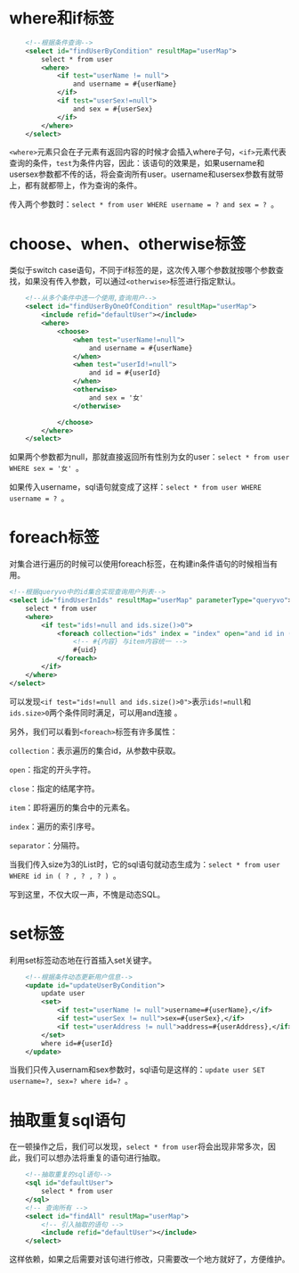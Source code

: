 # where和if标签

```xml
    <!--根据条件查询-->
    <select id="findUserByCondition" resultMap="userMap">
        select * from user
        <where>
            <if test="userName != null">
                and username = #{userName}
            </if>
            <if test="userSex!=null">
                and sex = #{userSex}
            </if>
        </where>
    </select>
```

`<where>`元素只会在子元素有返回内容的时候才会插入where子句，`<if>`元素代表查询的条件，`test`为条件内容，因此：该语句的效果是，如果username和usersex参数都不传的话，将会查询所有user。username和usersex参数有就带上，都有就都带上，作为查询的条件。

传入两个参数时：`select * from user WHERE username = ? and sex = ? `。

# choose、when、otherwise标签

类似于switch case语句，不同于if标签的是，这次传入哪个参数就按哪个参数查找，如果没有传入参数，可以通过`<otherwise>`标签进行指定默认。

```xml
    <!--从多个条件中选一个使用,查询用户-->
    <select id="findUserByOneOfCondition" resultMap="userMap">
        <include refid="defaultUser"></include>
        <where>
            <choose>
                <when test="userName!=null">
                    and username = #{userName}
                </when>
                <when test="userId!=null">
                    and id = #{userId}
                </when>
                <otherwise>
                    and sex = '女'
                </otherwise>

            </choose>
        </where>
    </select>
```

如果两个参数都为null，那就直接返回所有性别为女的user：`select * from user WHERE sex = '女' `。

如果传入username，sql语句就变成了这样：`select * from user WHERE username = ? `。

# foreach标签

对集合进行遍历的时候可以使用foreach标签，在构建in条件语句的时候相当有用。

```xml
<!--根据queryvo中的id集合实现查询用户列表-->
<select id="findUserInIds" resultMap="userMap" parameterType="queryvo">
    select * from user
    <where>
        <if test="ids!=null and ids.size()>0">
            <foreach collection="ids" index = "index" open="and id in (" close=")" item="uid" separator=",">
                <!-- #{内容} 与item内容统一 -->
                #{uid}
            </foreach>
        </if>
    </where>
</select>
```

可以发现`<if test="ids!=null and ids.size()>0">`表示`ids!=null`和`ids.size>0`两个条件同时满足，可以用and连接 。

另外，我们可以看到`<foreach>`标签有许多属性：

`collection`：表示遍历的集合id，从参数中获取。

`open`：指定的开头字符。

`close`：指定的结尾字符。

`item`：即将遍历的集合中的元素名。

`index`：遍历的索引序号。

`separator`：分隔符。

当我们传入size为3的List时，它的sql语句就动态生成为：`select * from user WHERE id in ( ? , ? , ? ) `。

写到这里，不仅大叹一声，不愧是动态SQL。

# set标签

利用set标签动态地在行首插入set关键字。

```xml
    <!--根据条件动态更新用户信息-->
    <update id="updateUserByCondition">
        update user
        <set>
            <if test="userName != null">username=#{userName},</if>
            <if test="userSex != null">sex=#{userSex},</if>
            <if test="userAddress != null">address=#{userAddress},</if>
        </set>
        where id=#{userId}
    </update>
```

当我们只传入usernam和sex参数时，sql语句是这样的：`update user SET username=?, sex=? where id=? `。

# 抽取重复sql语句

在一顿操作之后，我们可以发现，`select * from user`将会出现非常多次，因此，我们可以想办法将重复的语句进行抽取。

```xml
    <!--抽取重复的sql语句-->
    <sql id="defaultUser">
        select * from user
    </sql>
    <!-- 查询所有 -->
    <select id="findAll" resultMap="userMap">
        <!-- 引入抽取的语句 -->
        <include refid="defaultUser"></include>
    </select>
```

这样依赖，如果之后需要对该句进行修改，只需要改一个地方就好了，方便维护。